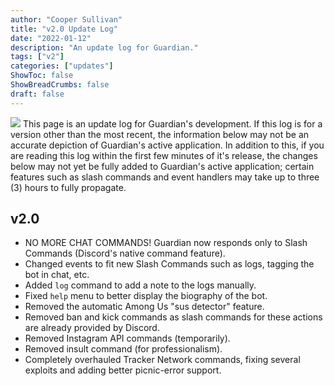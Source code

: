 ```yaml
---
author: "Cooper Sullivan"
title: "v2.0 Update Log"
date: "2022-01-12"
description: "An update log for Guardian."
tags: ["v2"]
categories: ["updates"]
ShowToc: false
ShowBreadCrumbs: false
draft: false
---
```



![](https://i.imgur.com/2QHDwXr.png#center)
  This page is an update log for Guardian's development. If this log is for a version other than the most recent,
  the information below may not be an accurate depiction of Guardian's active application. In addition to this, if
  you are reading this log within the first few minutes of it's release, the changes below may not yet be fully added
  to Guardian's active application; certain features such as slash commands and event handlers may take up to three (3)
  hours to fully propagate.



## v2.0
- NO MORE CHAT COMMANDS! Guardian now responds only to Slash Commands (Discord's native command feature).
- Changed events to fit new Slash Commands such as logs, tagging the bot in chat, etc.
- Added ``log`` command to add a note to the logs manually.
- Fixed ``help`` menu to better display the biography of the bot.
- Removed the automatic Among Us "sus detector" feature.
- Removed ban and kick commands as slash commands for these actions are already provided by Discord.
- Removed Instagram API commands (temporarily).
- Removed insult command (for professionalism).
- Completely overhauled Tracker Network commands, fixing several exploits and adding better picnic-error support.